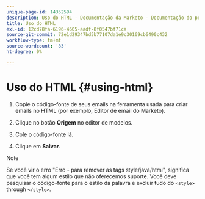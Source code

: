 ```yaml
---
unique-page-id: 14352594
description: Uso do HTML - Documentação da Marketo - Documentação do produto
title: Uso do HTML
exl-id: 12cd78fa-6196-4605-aadf-8f0547bf71ca
source-git-commit: 72e1d29347bd5b77107da1e9c30169cb6490c432
workflow-type: tm+mt
source-wordcount: '83'
ht-degree: 0%

---
```


# Uso do HTML {#using-html}

1. Copie o código-fonte de seus emails na ferramenta usada para criar emails no HTML (por exemplo, Editor de email do Marketo).

1. Clique no botão **Origem** no editor de modelos.

1. Cole o código-fonte lá.

1. Clique em **Salvar**.

>[!NOTE]
>
>Se você vir o erro &quot;Erro - para remover as tags style/java/html&quot;, significa que você tem algum estilo que não oferecemos suporte. Você deve pesquisar o código-fonte para o estilo da palavra e excluir tudo do `<style>` through `</style>`.
